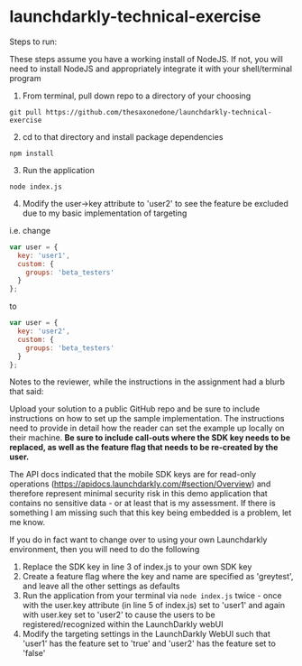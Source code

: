 # launchdarkly-technical-exercise
Steps to run:

These steps assume you have a working install of NodeJS.   If not, you will need to install NodeJS and appropriately integrate it with your shell/terminal program

1.   From terminal, pull down repo to a directory of your choosing
```console
git pull https://github.com/thesaxonedone/launchdarkly-technical-exercise
```   
2.  cd to that directory and install package dependencies
```console
npm install
```   
3.  Run the application
```console
node index.js
```
4.  Modify the user->key attribute to 'user2' to see the feature be excluded due to my basic implementation of targeting

i.e. change
```javascript 
var user = {
  key: 'user1',
  custom: {
    groups: 'beta_testers'
  }
};
```
to
```javascript
var user = {
  key: 'user2',
  custom: {
    groups: 'beta_testers'
  }
};
```

Notes to the reviewer, while the instructions in the assignment had a blurb that said:

Upload your solution to a public GitHub repo and be sure to include instructions on how to set up the 
sample implementation. The instructions need to provide in detail how the reader can set the example 
up locally on their machine. **Be sure to include call-outs where the SDK key needs to be replaced, 
as well as the feature flag that needs to be re-created by the user.**

The API docs indicated that the mobile SDK keys are for read-only operations (https://apidocs.launchdarkly.com/#section/Overview)
and therefore represent minimal security risk in this demo application that contains no sensitive data - or at least that is my
assessment.  If there is something I am missing such that this key being embedded is a problem, let me know.

If you do in fact want to change over to using your own Launchdarkly environment, then you will need to do the following
1.  Replace the SDK key in line 3 of index.js to your own SDK key
2.  Create a feature flag where the key and name are specified as 'greytest', and leave all the other settings as defaults
3.  Run the application from your terminal via ```node index.js``` twice - once with the user.key attribute (in line 5 of index.js) set to 'user1' and again 
with user.key set to 'user2' to cause the users to be registered/recognized within the LaunchDarkly webUI
4.  Modify the targeting settings in the LaunchDarkly WebUI such that 'user1' has the feature set to 'true' and 'user2' has the feature set to 'false'


